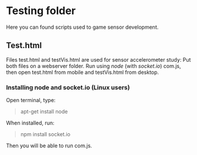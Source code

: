 # Testing folder
Here you can found scripts used to game sensor development.


## Test.html
Files test.html and testVis.html are used for sensor accelerometer study:
  Put both files on a webserver folder. Run using *node* (with *socket.io*) com.js, then open test.html from mobile and testVis.html from desktop.
  
### Installing node and socket.io (Linux users)
Open terminal, type:
  
  > apt-get install node
  
When installed, run:

  > npm install socket.io
  
Then you will be able to run com.js.
